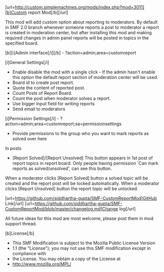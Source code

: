 [url=http://custom.simplemachines.org/mods/index.php?mod=3011][b]Custom report Mod[/b][/url]

This mod will add custom option about reporting to moderators. By default in SMF 2.0 branch whenever someone reports a post to moderator a report is created in moderation center, but after installing this mod and making required changes in admin panel reports will be posted in topics in the specified board.


[b][i]Admin interface[/i][/b] - ?action=admin;area=customreport

[i]General Settings[/i]
- Enable disable the mod with a single click - If the admin hasn't enable this option the default report section of moderation center will be used.
- Board id to create post report.
- Quote the content of reported post.
- Count Posts of Report Board.
- Count the post when moderator solves a report.
- Use bigger input field for writing reports 
- Send email to moderators 


[i]Permission Settings[/i] - ?action=admin;area=customreport;sa=permissionsettings
- Provide permissions to the group who you want to mark reports as solved over here


In posts
- [Report Solved]/[Report Unsolved]
This button appears in 1st post of report topics in report board. Only people having permission 'Can mark reports as solved/unsolved', can see this button. 

When a moderator clicks [Report Solved] button a solved topic will be created and the report post will be locked automatically.
When a moderator clicks [Report Unsolved] button the report topic will be unlocked.


[url=https://github.com/siddhartha-gupta/SMF-CustomReportMod]GitHub Link[/url]
[url=https://github.com/siddhartha-gupta/SMF-CustomReportMod/blob/master/changelog.md]Change log[/url]


All future ideas for this mod are most welcome, please post them in mod support thread.

[b]License[/b]
 * This SMF Modification is subject to the Mozilla Public License Version
 * 1.1 (the "License"); you may not use this SMF modification except in compliance with
 * the License. You may obtain a copy of the License at
 * http://www.mozilla.org/MPL/